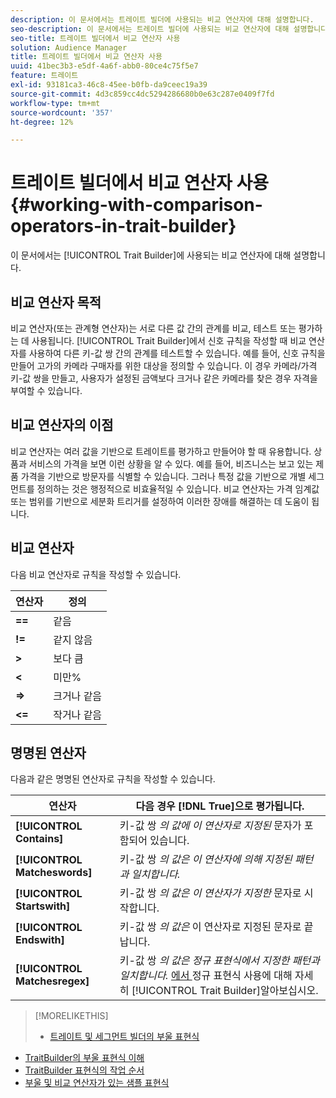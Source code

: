 ```yaml
---
description: 이 문서에서는 트레이트 빌더에 사용되는 비교 연산자에 대해 설명합니다.
seo-description: 이 문서에서는 트레이트 빌더에 사용되는 비교 연산자에 대해 설명합니다.
seo-title: 트레이트 빌더에서 비교 연산자 사용
solution: Audience Manager
title: 트레이트 빌더에서 비교 연산자 사용
uuid: 41bec3b3-e5df-4a6f-abb0-80ce4c75f5e7
feature: 트레이트
exl-id: 93181ca3-46c8-45ee-b0fb-da9ceec19a39
source-git-commit: 4d3c859cc4dc5294286680b0e63c287e0409f7fd
workflow-type: tm+mt
source-wordcount: '357'
ht-degree: 12%

---
```


# 트레이트 빌더에서 비교 연산자 사용 {#working-with-comparison-operators-in-trait-builder}

이 문서에서는 [!UICONTROL Trait Builder]에 사용되는 비교 연산자에 대해 설명합니다.

## 비교 연산자 목적

<!-- c_tb_comparison_operators.xml -->

비교 연산자(또는 관계형 연산자)는 서로 다른 값 간의 관계를 비교, 테스트 또는 평가하는 데 사용됩니다. [!UICONTROL Trait Builder]에서 신호 규칙을 작성할 때 비교 연산자를 사용하여 다른 키-값 쌍 간의 관계를 테스트할 수 있습니다. 예를 들어, 신호 규칙을 만들어 고가의 카메라 구매자를 위한 대상을 정의할 수 있습니다. 이 경우 카메라/가격 키-값 쌍을 만들고, 사용자가 설정된 금액보다 크거나 같은 카메라를 찾은 경우 자격을 부여할 수 있습니다.

## 비교 연산자의 이점

비교 연산자는 여러 값을 기반으로 트레이트를 평가하고 만들어야 할 때 유용합니다. 상품과 서비스의 가격을 보면 이런 상황을 알 수 있다. 예를 들어, 비즈니스는 보고 있는 제품 가격을 기반으로 방문자를 식별할 수 있습니다. 그러나 특정 값을 기반으로 개별 세그먼트를 정의하는 것은 행정적으로 비효율적일 수 있습니다. 비교 연산자는 가격 임계값 또는 범위를 기반으로 세분화 트리거를 설정하여 이러한 장애를 해결하는 데 도움이 됩니다.

## 비교 연산자

다음 비교 연산자로 규칙을 작성할 수 있습니다.

| 연산자 | 정의 |
|---|---|
| **==** | 같음 |
| **!=** | 같지 않음 |
| **>** | 보다 큼 |
| **&lt;** |  미만% |
| **=>** | 크거나 같음 |
| **&lt;=** | 작거나 같음 |

## 명명된 연산자

다음과 같은 명명된 연산자로 규칙을 작성할 수 있습니다.

| 연산자 | 다음 경우 [!DNL True]으로 평가됩니다. |
|---|---|
| **[!UICONTROL Contains]** | 키-값 쌍 *의 값에 이 연산자로 지정된* 문자가 포함되어 있습니다. |
| **[!UICONTROL Matcheswords]** | 키-값 쌍 *의 값은 이 연산자에 의해 지정된 패턴과 일치합니다.* |
| **[!UICONTROL Startswith]** | 키-값 쌍 *의 값은 이 연산자가 지정한* 문자로 시작합니다. |
| **[!UICONTROL Endswith]** | 키-값 쌍 *의 값은* 이 연산자로 지정된 문자로 끝납니다. |
| **[!UICONTROL Matchesregex]** | 키-값 쌍 *의 값은 정규 표현식에서 지정한 패턴과 일치합니다.* [에서 ](../../features/traits/trait-builder-regex.md) 정규 표현식 사용에 대해 자세히  [!UICONTROL Trait Builder]알아보십시오. |

>[!MORELIKETHIS]
>
>* [트레이트 및 세그먼트 빌더의 부울 표현식](../../reference/boolean-expressions-tsb.md)
* [TraitBuilder의 부울 표현식 이해](../../reference/boolean-expressions-tsb.md)
* [TraitBuilder 표현식의 작업 순서](../../features/traits/trait-operator-precedence.md)
* [부울 및 비교 연산자가 있는 샘플 표현식](../../features/traits/trait-expression-samples.md)

